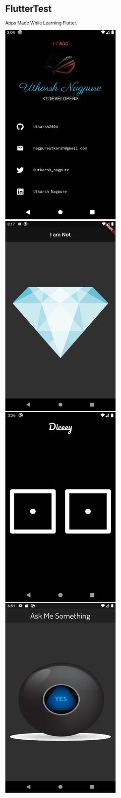 # FlutterTest
 Apps Made While Learning Flutter.
 
 
<img src="https://github.com/Utkarsh2604/FlutterTest/blob/master/Screenshots/1.png" width="350px" height="600px"> <img src="https://github.com/Utkarsh2604/FlutterTest/blob/master/Screenshots/2.png" width="350px" height="600px"><img src="https://github.com/Utkarsh2604/FlutterTest/blob/master/Screenshots/4.png" width="350px" height="600px"> <img src="https://github.com/Utkarsh2604/FlutterTest/blob/master/Screenshots/5.png" width="350px" height="600px">
 
